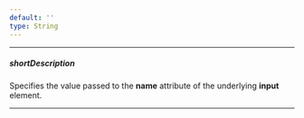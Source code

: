 ```yaml
---
default: ''
type: String
---
```

---
##### shortDescription
Specifies the value passed to the **name** attribute of the underlying **input** element.

---
